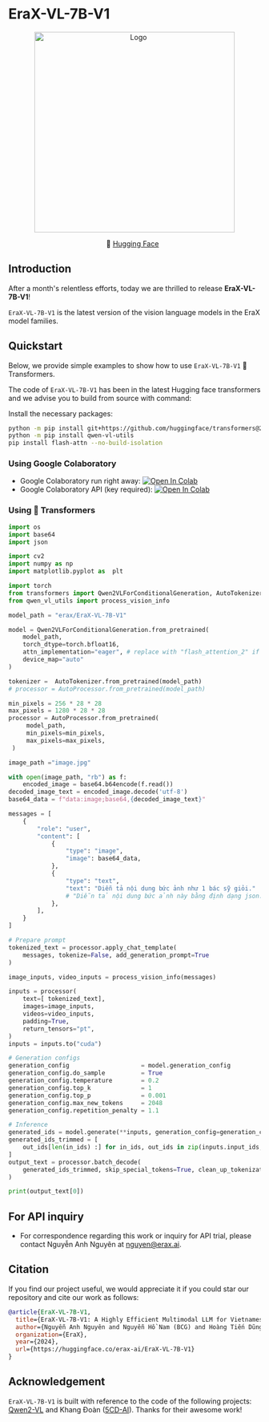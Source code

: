 # EraX-VL-7B-V1
<p align="center">
  <img src="https://cdn-uploads.huggingface.co/production/uploads/66e93d483745423cbb14c5ff/fNxjr3en_onzbOv0sghpE.jpeg" alt="Logo" width="400"/>
</p>

<p align="center">
        🤗 <a href="https://huggingface.co/erax/EraX-VL-7B-V1">Hugging Face</a>&nbsp&nbsp </a>
<br>
</p>

## Introduction

After a month's relentless efforts, today we are thrilled to release **EraX-VL-7B-V1**! 

`EraX-VL-7B-V1` is the latest version of the vision language models in the EraX model families. 


## Quickstart
Below, we provide simple examples to show how to use `EraX-VL-7B-V1` 🤗 Transformers.

The code of `EraX-VL-7B-V1` has been in the latest Hugging face transformers and we advise you to build from source with command:

Install the necessary packages:
```bash
python -m pip install git+https://github.com/huggingface/transformers@21fac7abba2a37fae86106f87fcf9974fd1e3830 accelerate
python -m pip install qwen-vl-utils
pip install flash-attn --no-build-isolation
```
### Using Google Colaboratory
* Google Colaboratory run right away: [![Open In Colab](https://colab.research.google.com/assets/colab-badge.svg)](https://colab.research.google.com/drive/1CnSxtWDLG48-NQh7wk9_z8WI7J4OY_Ci?usp=sharing)
* Google Colaboratory API (key required): [![Open In Colab](https://colab.research.google.com/assets/colab-badge.svg)](https://colab.research.google.com/drive/179ZzegjBmuvr-5QfJfJzbVOzRTgD0K_r?usp=sharing)

### Using 🤗 Transformers

```python
import os
import base64
import json

import cv2
import numpy as np
import matplotlib.pyplot as  plt

import torch
from transformers import Qwen2VLForConditionalGeneration, AutoTokenizer, AutoProcessor
from qwen_vl_utils import process_vision_info

model_path = "erax/EraX-VL-7B-V1"

model = Qwen2VLForConditionalGeneration.from_pretrained(
    model_path,
    torch_dtype=torch.bfloat16,
    attn_implementation="eager", # replace with "flash_attention_2" if your GPU is Ampere architecture
    device_map="auto"
)

tokenizer =  AutoTokenizer.from_pretrained(model_path)
# processor = AutoProcessor.from_pretrained(model_path)

min_pixels = 256 * 28 * 28
max_pixels = 1280 * 28 * 28
processor = AutoProcessor.from_pretrained(
     model_path,
     min_pixels=min_pixels,
     max_pixels=max_pixels,
 )

image_path ="image.jpg"

with open(image_path, "rb") as f:
    encoded_image = base64.b64encode(f.read())
decoded_image_text = encoded_image.decode('utf-8')
base64_data = f"data:image;base64,{decoded_image_text}"

messages = [
    {
        "role": "user",
        "content": [
            {
                "type": "image",
                "image": base64_data,
            },
            {
                "type": "text",
                "text": "Diễn tả nội dung bức ảnh như 1 bác sỹ giỏi."
                # "Diễn tả nội dung bức ảnh này bằng định dạng json."
            },
        ],
    }
]

# Prepare prompt
tokenized_text = processor.apply_chat_template(
    messages, tokenize=False, add_generation_prompt=True
)

image_inputs, video_inputs = process_vision_info(messages)

inputs = processor(
    text=[ tokenized_text],
    images=image_inputs,
    videos=video_inputs,
    padding=True,
    return_tensors="pt",
)
inputs = inputs.to("cuda")

# Generation configs
generation_config                    = model.generation_config
generation_config.do_sample          = True
generation_config.temperature        = 0.2
generation_config.top_k              = 1
generation_config.top_p              = 0.001
generation_config.max_new_tokens     = 2048
generation_config.repetition_penalty = 1.1

# Inference
generated_ids = model.generate(**inputs, generation_config=generation_config)
generated_ids_trimmed = [
    out_ids[len(in_ids) :] for in_ids, out_ids in zip(inputs.input_ids, generated_ids)
]
output_text = processor.batch_decode(
    generated_ids_trimmed, skip_special_tokens=True, clean_up_tokenization_spaces=False
)

print(output_text[0])
```

## For API inquiry
- For correspondence regarding this work or inquiry for API trial, please contact Nguyễn Anh Nguyên at [nguyen@erax.ai](nguyen@erax.ai).

## Citation
If you find our project useful, we would appreciate it if you could star our repository and cite our work as follows:
```BibTeX
@article{EraX-VL-7B-V1,
  title={EraX-VL-7B-V1: A Highly Efficient Multimodal LLM for Vietnamese, especially for medical forms and bills},
  author={Nguyễn Anh Nguyên and Nguyễn Hồ Nam (BCG) and Hoàng Tiến Dũng and Phạm Đình Thục and Phạm Huỳnh Nhật},
  organization={EraX},
  year={2024},
  url={https://huggingface.co/erax-ai/EraX-VL-7B-V1}
}
```
## Acknowledgement

`EraX-VL-7B-V1` is built with reference to the code of the following projects: [Qwen2-VL](https://github.com/QwenLM/Qwen2-VL) and Khang Đoàn ([5CD-AI](https://huggingface.co/5CD-AI)). Thanks for their awesome work!
